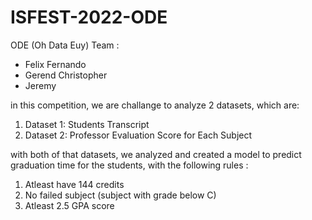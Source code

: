 # ISFEST-2022-ODE
ODE (Oh Data Euy) Team : 
- Felix Fernando
- Gerend Christopher
- Jeremy

in this competition, we are challange to analyze 2 datasets, which are: 
1. Dataset 1: Students Transcript 
2. Dataset 2: Professor Evaluation Score for Each Subject

with both of that datasets, we analyzed and created a model to predict graduation time for the students, with the following rules :
1. Atleast have 144 credits 
2. No failed subject (subject with grade below C)
3. Atleast 2.5 GPA score

